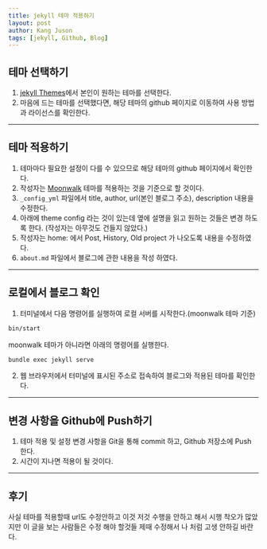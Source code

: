 ```yaml
---
title: jekyll 테마 적용하기
layout: post
author: Kang Juson
tags: [jekyll, Github, Blog]
---
```


## 테마 선택하기

1. [jekyll Themes](http://jekyllthemes.org)에서 본인이 원하는 테마를 선택한다.
2. 마음에 드는 테마를 선택했다면, 해당 테마의 github 페이지로 이동하여 사용 방법과 라이선스를 확인한다.

---

## 테마 적용하기

1. 테마마다 필요한 설정이 다를 수 있으므로 해당 테마의 github 페이지에서 확인한다.
2. 작성자는 [Moonwalk](http://jekyllthemes.org/themes/moonwalk/) 테마를 적용하는 것을 기준으로 할 것이다.
3. `_config_yml` 파일에서 title, author, url(본인 블로그 주소), description 내용을 수정한다.
4. 아래에 theme config 라는 것이 있는데 옆에 설명을 읽고 원하는 것들은 변경 하도록 한다. (작성자는 아무것도 건들지 않았다.) 
5. 작성자는 home: 에서 Post, History, Old project 가 나오도록 내용을 수정하였다.
6. `about.md` 파일에서 블로그에 관한 내용을 작성 하였다.

---

## 로컬에서 블로그 확인

1. 터미널에서 다음 명령어를 실행하여 로컬 서버를 시작한다.(moonwalk 테마 기준)
```sh
bin/start
```
moonwalk 테마가 아니라면 아래의 명령어를 실행한다.
```sh
bundle exec jekyll serve
```

2. 웹 브라우저에서 터미널에 표시된 주소로 접속하여 블로그와 적용된 테마를 확인한다.

---

## 변경 사항을 Github에 Push하기

1. 테마 적용 및 설정 변경 사항을 Git을 통해 commit 하고, Github 저장소에 Push 한다.
2. 시간이 지나면 적용이 될 것이다.

---

## 후기

사실 테마를 적용할때 url도 수정안하고 이것 저것 수행을 안하고 해서 시행 착오가 많았지만 이 글을 보는 사람들은 수정 해야 할것들 제때 수정해서 나 처럼 고생 안하길 바란다.

